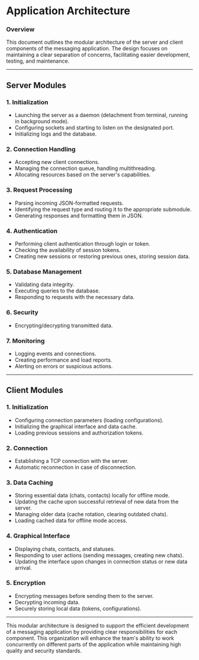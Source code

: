 # Application Architecture

### Overview

This document outlines the modular architecture of the server and client
components of the messaging application. The design focuses on maintaining
a clear separation of concerns, facilitating easier development, testing,
and maintenance.

---

## Server Modules

### 1. Initialization

*    Launching the server as a daemon (detachment from terminal, running in background mode).
*    Configuring sockets and starting to listen on the designated port.
*    Initializing logs and the database.

### 2. Connection Handling

*    Accepting new client connections.
*    Managing the connection queue, handling multithreading.
*    Allocating resources based on the server's capabilities.

### 3. Request Processing

* Parsing incoming JSON-formatted requests.
* Identifying the request type and routing it to the appropriate submodule.
* Generating responses and formatting them in JSON.

### 4. Authentication

*    Performing client authentication through login or token.
*    Checking the availability of session tokens.
*    Creating new sessions or restoring previous ones, storing session data.

### 5. Database Management

*    Validating data integrity.
*    Executing queries to the database.
*    Responding to requests with the necessary data.

### 6. Security

*    Encrypting/decrypting transmitted data.

### 7. Monitoring

*    Logging events and connections.
*    Creating performance and load reports.
*    Alerting on errors or suspicious actions.

--- 

## Client Modules

### 1. Initialization

*    Configuring connection parameters (loading configurations).
*    Initializing the graphical interface and data cache.
*    Loading previous sessions and authorization tokens.

### 2. Connection

*    Establishing a TCP connection with the server.
*    Automatic reconnection in case of disconnection.

### 3. Data Caching

*    Storing essential data (chats, contacts) locally for offline mode.
*    Updating the cache upon successful retrieval of new data from the server.
*    Managing older data (cache rotation, clearing outdated chats).
*    Loading cached data for offline mode access.

### 4. Graphical Interface

*    Displaying chats, contacts, and statuses.
*    Responding to user actions (sending messages, creating new chats).
*    Updating the interface upon changes in connection status or new data arrival.

### 5. Encryption

*    Encrypting messages before sending them to the server.
*    Decrypting incoming data.
*    Securely storing local data (tokens, configurations).

---

This modular architecture is designed to support the efficient development of
a messaging application by providing clear responsibilities for each component.
This organization will enhance the team's ability to work concurrently
on different parts of the application while maintaining high quality
and security standards.
